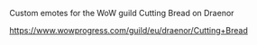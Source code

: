 Custom emotes for the WoW guild Cutting Bread on Draenor

https://www.wowprogress.com/guild/eu/draenor/Cutting+Bread

